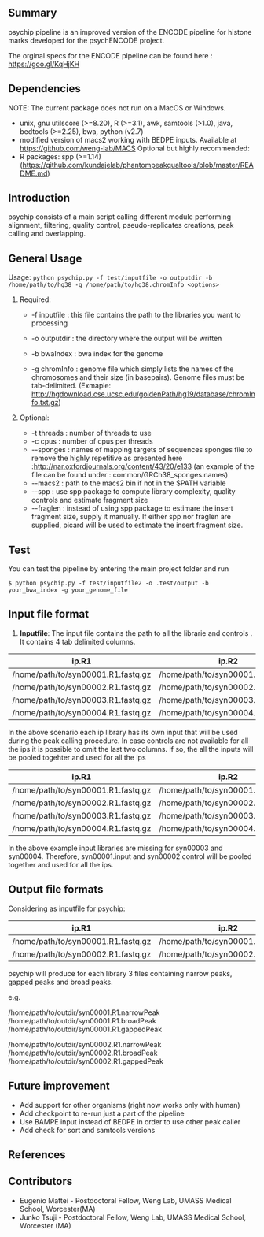 ## Summary

psychip pipeline is an improved version of the ENCODE pipeline for histone marks developed for the psychENCODE project.

The orginal specs for the ENCODE pipeline can be found here : https://goo.gl/KqHjKH

## Dependencies

NOTE: The current package does not run on a MacOS or Windows.
* unix, gnu utilscore (>=8.20), R (>=3.1), awk, samtools (>1.0), java, bedtools (>=2.25), bwa, python (v2.7)
* modified version of macs2 working with BEDPE inputs. Available at https://github.com/weng-lab/MACS
Optional but highly recommended:
* R packages: spp (>=1.14) (https://github.com/kundajelab/phantompeakqualtools/blob/master/README.md)

## Introduction

psychip consists of a main script calling different module performing alignment, filtering, quality control, pseudo-replicates creations, peak calling and overlapping.



## General Usage

Usage: `python psychip.py -f test/inputfile -o outputdir -b /home/path/to/hg38 -g /home/path/to/hg38.chromInfo <options>`

1. Required:
    * -f inputfile : this file contains the path to the libraries you want to processing
    
    * -o outputdir : the directory where the output will be written
    * -b bwaIndex  : bwa index for the genome
    * -g chromInfo : genome file which simply lists the names of the chromosomes and their size (in basepairs). Genome files must be tab-delimited.
                     (Exmaple: http://hgdownload.cse.ucsc.edu/goldenPath/hg19/database/chromInfo.txt.gz)
    
2. Optional:
    * -t threads   : number of threads to use
    * -c cpus      : number of cpus per threads
    * --sponges    : names of mapping targets of sequences sponges file to remove the highly repetitive as presented here :http://nar.oxfordjournals.org/content/43/20/e133
                     (an example of the file can be found under : common/GRCh38_sponges.names)
    * --macs2      : path to the macs2 bin if not in the $PATH variable
    * --spp        : use spp package to compute library complexity, quality controls and estimate fragment size 
    * --fraglen    : instead of using spp package to estimare the insert fragment size, supply it manually.
                    If either spp nor fraglen are supplied, picard will be used to estimate the insert fragment size.


## Test

You can test the pipeline by entering the main project folder and run
```
$ python psychip.py -f test/inputfile2 -o .test/output -b your_bwa_index -g your_genome_file
```

## Input file format


1. **Inputfile**: The input file contains the path to all the librarie and controls . It contains 4 tab delimited columns.

| ip.R1 | ip.R2 | input1.R1 | input2.R2 |
|-----------|-----------|-------------|-------------|
|  /home/path/to/syn00001.R1.fastq.gz | /home/path/to/syn00001.R2.fastq.gz | /home/path/to/syn00001.input.R1.fastq.gz | /home/path/to/syn00001.input.R1.fastq.gz |
|  /home/path/to/syn00002.R1.fastq.gz | /home/path/to/syn00002.R2.fastq.gz | /home/path/to/syn00002.input.R1.fastq.gz | /home/path/to/syn00002.input.R1.fastq.gz |
|  /home/path/to/syn00003.R1.fastq.gz | /home/path/to/syn00003.R2.fastq.gz | /home/path/to/syn00003.input.R1.fastq.gz | /home/path/to/syn00003.input.R1.fastq.gz |
|  /home/path/to/syn00004.R1.fastq.gz | /home/path/to/syn00004.R2.fastq.gz | /home/path/to/syn00004.input.R1.fastq.gz | /home/path/to/syn00004.input.R1.fastq.gz |
   
In the above scenario each ip library has its own input that will be used during the peak calling procedure. In case controls are not available for all the ips it is possible to omit the last two columns. If so, the all the inputs will be pooled togehter and used for all the ips
  
| ip.R1 | ip.R2 | input1.R1 | input2.R2 |
|-----------|-----------|-------------|-------------|
|  /home/path/to/syn00001.R1.fastq.gz | /home/path/to/syn00001.R2.fastq.gz | /home/path/to/syn00001.input.R1.fastq.gz | /home/path/to/syn00001.input.R1.fastq.gz |
|  /home/path/to/syn00002.R1.fastq.gz | /home/path/to/syn00002.R2.fastq.gz | /home/path/to/syn00002.input.R1.fastq.gz | /home/path/to/syn00002.input.R1.fastq.gz |
|  /home/path/to/syn00003.R1.fastq.gz | /home/path/to/syn00003.R2.fastq.gz | | |
|  /home/path/to/syn00004.R1.fastq.gz | /home/path/to/syn00004.R2.fastq.gz | | |
   
In the above example input libraries are missing for syn00003 and syn00004. Therefore, syn00001.input and syn00002.control will be pooled together and used for all the ips.
   
   
## Output file formats

Considering as inputfile for psychip:

| ip.R1 | ip.R2 | input1.R1 | input2.R2 |
|-----------|-----------|-------------|-------------|
|  /home/path/to/syn00001.R1.fastq.gz | /home/path/to/syn00001.R2.fastq.gz | /home/path/to/syn00001.input.R1.fastq.gz | /home/path/to/syn00001.input.R1.fastq.gz |
|  /home/path/to/syn00002.R1.fastq.gz | /home/path/to/syn00002.R2.fastq.gz | /home/path/to/syn00002.input.R1.fastq.gz | /home/path/to/syn00002.input.R1.fastq.gz |

psychip will produce for each library 3 files containing narrow peaks, gapped peaks and broad peaks.

e.g.

/home/path/to/outdir/syn00001.R1.narrowPeak
/home/path/to/outdir/syn00001.R1.broadPeak
/home/path/to/outdir/syn00001.R1.gappedPeak

/home/path/to/outdir/syn00002.R1.narrowPeak
/home/path/to/outdir/syn00002.R1.broadPeak
/home/path/to/outdir/syn00002.R1.gappedPeak


## Future improvement
* Add support for other organisms (right now works only with human)
* Add checkpoint to re-run just a part of the pipeline
* Use BAMPE input instead of BEDPE in order to use other peak caller
* Add check for sort and samtools versions

## References


## Contributors
* Eugenio Mattei - Postdoctoral Fellow, Weng Lab, UMASS Medical School, Worcester(MA)
* Junko Tsuji - Postdoctoral Fellow, Weng Lab, UMASS Medical School, Worcester (MA)
